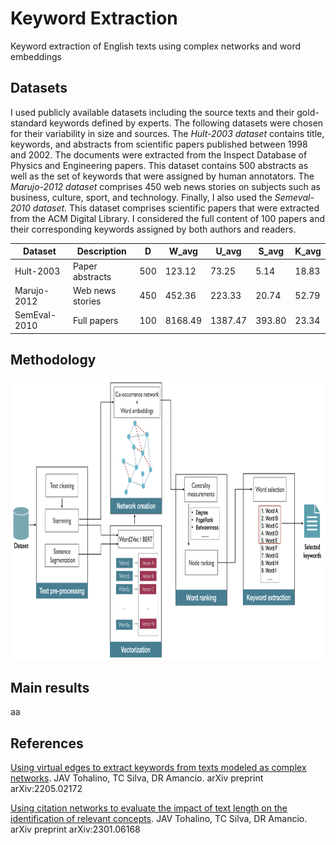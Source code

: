 # Keyword Extraction
Keyword extraction of English texts using complex networks and word embeddings

## Datasets
I used publicly available datasets including the source texts and their gold-standard
keywords defined by experts. The following datasets were chosen for their variability in size
and sources. The _Hult-2003 dataset_ contains title, keywords, and abstracts from scientific papers
published between 1998 and 2002. The documents were extracted from the Inspect
Database of Physics and Engineering papers. This dataset contains 500 abstracts as
well as the set of keywords that were assigned by human annotators. The _Marujo-2012 dataset_ comprises
450 web news stories on subjects such as business, culture, sport, and technology. Finally, I also used the _Semeval-2010 dataset_. This dataset comprises scientific papers that were extracted from the ACM Digital Library. I considered the full content of 100 papers and their corresponding keywords assigned by both authors
and readers.


Dataset | Description | D | W_avg | U_avg | S_avg | K_avg
|---- | ---- | --- | --- | --- |--- |--- |
| Hult-2003 | Paper abstracts | 500 | 123.12 | 73.25 | 5.14 | 18.83
| Marujo-2012 | Web news stories | 450 | 452.36 | 223.33 | 20.74 | 52.79
| SemEval-2010 | Full papers | 100 | 8168.49 |1387.47 |393.80 |23.34

## Methodology

<img src="ke_arquitecture.png" width="650" height="450">

## Main results
aa

## References
[Using virtual edges to extract keywords from texts modeled as complex networks](https://arxiv.org/abs/2205.02172). JAV Tohalino, TC Silva, DR Amancio. arXiv preprint arXiv:2205.02172

[Using citation networks to evaluate the impact of text length on the identification of relevant concepts](https://arxiv.org/abs/2301.06168). JAV Tohalino, TC Silva, DR Amancio. arXiv preprint arXiv:2301.06168



